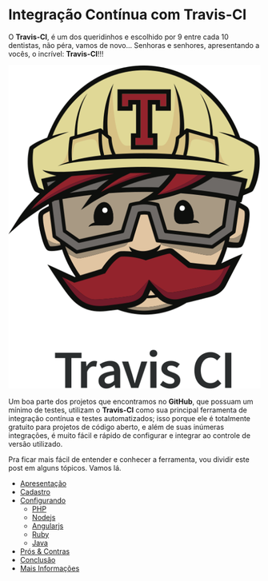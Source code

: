 # Integração Contínua com Travis-CI

O **Travis-CI**, é um dos queridinhos e escolhido por 9 entre cada 10 dentistas, não péra, vamos de novo...
Senhoras e senhores, apresentando a vocês, o incrível: **Travis-CI**!!!

<img src="assets/travis-ci.svg" class="img img-responsive pull-right" alt="Travis-CI Logo">

Um boa parte dos projetos que encontramos no **GitHub**, que possuam um mínimo de testes, utilizam
o **Travis-CI** como sua principal ferramenta de integração contínua e testes automatizados; isso porque
ele é totalmente gratuito para projetos de código aberto, e além de suas inúmeras integrações, é muito
fácil e rápido de configurar e integrar ao controle de versão utilizado.

Pra ficar mais fácil de entender e conhecer a ferramenta, vou dividir este post em alguns tópicos. Vamos lá.

- [Apresentação](travis-ci.1.md)
- [Cadastro](travis-ci.2.md)
- [Configurando](travis-ci.3.md)
    - [PHP](travis-ci.4.md)
    - [Nodejs](travis-ci.5.md)
    - [Angularjs](travis-ci.6.md)
    - [Ruby](travis-ci.7.md)
    - [Java](travis-ci.8.md)
- [Prós & Contras](travis-ci.9.md)
- [Conclusão](travis-ci.10.md)
- [Mais Informações](travis-ci.11.md)
